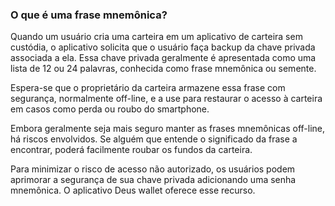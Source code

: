 ### O que é uma frase mnemônica?

Quando um usuário cria uma carteira em um aplicativo de carteira sem custódia, o aplicativo solicita que o usuário faça backup da chave privada associada a ela. Essa chave privada geralmente é apresentada como uma lista de 12 ou 24 palavras, conhecida como frase mnemônica ou semente.

Espera-se que o proprietário da carteira armazene essa frase com segurança, normalmente off-line, e a use para restaurar o acesso à carteira em casos como perda ou roubo do smartphone.

Embora geralmente seja mais seguro manter as frases mnemônicas off-line, há riscos envolvidos. Se alguém que entende o significado da frase a encontrar, poderá facilmente roubar os fundos da carteira.

Para minimizar o risco de acesso não autorizado, os usuários podem aprimorar a segurança de sua chave privada adicionando uma senha mnemônica. O aplicativo Deus wallet oferece esse recurso.